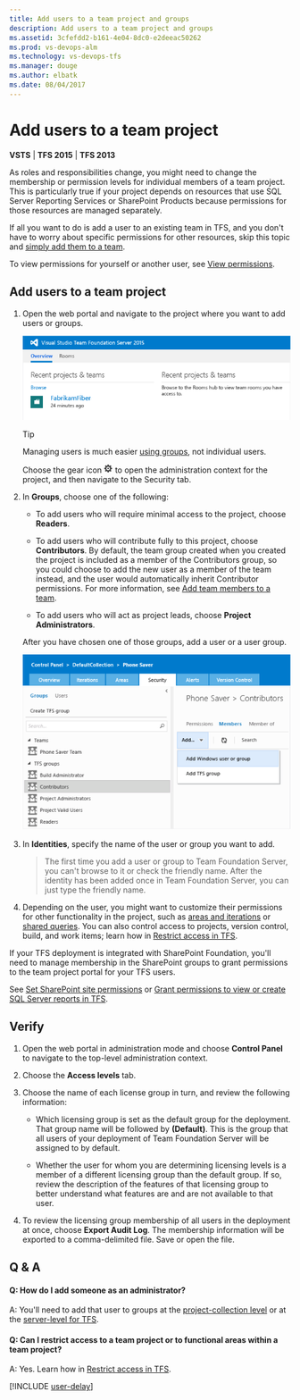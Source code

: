 ```yaml
---
title: Add users to a team project and groups
description: Add users to a team project and groups
ms.assetid: 3cfefdd2-b161-4e04-8dc0-e2deeac50262
ms.prod: vs-devops-alm
ms.technology: vs-devops-tfs
ms.manager: douge
ms.author: elbatk
ms.date: 08/04/2017
---
```


# Add users to a team project

**VSTS** | **TFS 2015** | **TFS 2013**

As roles and responsibilities change,
you might need to change the membership or permission levels for individual members of a team project.
This is particularly true if your project depends on resources
that use SQL Server Reporting Services or SharePoint Products
because permissions for those resources are managed separately.

If all you want to do is add a user to an existing team in TFS,
and you don't have to worry about specific permissions for other resources,
skip this topic and [simply add them to a team](../work/scale/multiple-teams.md).

To view permissions for yourself or another user, see [View permissions](../security/view-permissions.md).  

<a name="add-users-team-project"></a>
## Add users to a team project

1.  Open the web portal and navigate to the project where you want to add users or groups.

    ![Select team project from TFS home page](_img/add-users-team-project/overview.png)

    > [!TIP]  
    > Managing users is much easier [using groups](../security/about-permissions.md), not individual users.

    Choose the gear icon ![Settings icon](_img/admin-gear-icon.png) to open the administration context for the project,
	and then navigate to the Security tab.

2.  In **Groups**, choose one of the following:

    -   To add users who will require minimal access to the project, choose **Readers**.

    -   To add users who will contribute fully to this project, choose **Contributors**.
	By default, the team group created when you created the project is included as a member of the Contributors group, 
	so you could choose to add the new user as a member of the team instead, and the user would automatically inherit Contributor permissions. 
	For more information, see [Add team members to a team](../work/scale/multiple-teams.md).

    -   To add users who will act as project leads, choose **Project Administrators**.

    After you have chosen one of those groups, add a user or a user group.

    ![Choose the team project group and add members](_img/add-users-team-project/add-contributor.png)

3.  In **Identities**, specify the name of the user or group you want to add.

   	> The first time you add a user or group to Team Foundation Server,
	> you can't browse to it or check the friendly name.
	> After the identity has been added once in Team Foundation Server, you can just type the friendly name.

4.  Depending on the user, you might want to customize their permissions for other functionality in the project,
such as [areas and iterations](../work/customize/set-area-paths.md)
or [shared queries](../work/customize/set-area-paths.md).
You can also control access to projects, version control, build, and work items;
learn how in [Restrict access in TFS](restrict-access-tfs.md).

If your TFS deployment is integrated with SharePoint Foundation,
you'll need to manage membership in the SharePoint groups to grant permissions to the team project portal
for your TFS users.

See [Set SharePoint site permissions](../security/set-sharepoint-permissions.md) or [Grant permissions to view or create SQL Server reports in TFS](../report/admin/grant-permissions-to-reports.md). 


## Verify

1.  Open the web portal in administration mode and choose **Control Panel**
to navigate to the top-level administration context.

2.  Choose the **Access levels** tab.

3.  Choose the name of each license group in turn, and review the following information:

    -   Which licensing group is set as the default group for the deployment.
	That group name will be followed by **(Default)**.
	This is the group that all users of your deployment of Team Foundation Server will be assigned to by default.

    -   Whether the user for whom you are determining licensing levels is a member
	of a different licensing group than the default group.
	If so, review the description of the features of that licensing group to better understand
	what features are and are not available to that user.

4.  To review the licensing group membership of all users in the deployment at once, choose **Export Audit Log**.
The membership information will be exported to a comma-delimited file.
Save or open the file.

## Q & A

<!-- BEGINSECTION class="md-qanda" -->


#### Q: How do I add someone as an administrator?

A: You'll need to add that user to groups
at the [project-collection level](add-administrator-project-collection.md)
or at the [server-level for TFS](../tfs-server/add-administrator-tfs.md).

#### Q: Can I restrict access to a team project or to functional areas within a team project?

A: Yes. Learn how in [Restrict access in TFS](restrict-access-tfs.md).

<a name="users-delay"></a>

[!INCLUDE [user-delay](../_shared/qa-user-delay.md)]

<!-- ENDSECTION --> 
